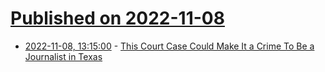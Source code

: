 # [Published on 2022-11-08](index.md)

* [2022-11-08, 13:15:00](https://soylentnews.org/article.pl?sid=22/11/07/1413249&from=rss) - [This Court Case Could Make It a Crime To Be a Journalist in Texas](https://soylentnews.org/article.pl?sid=22/11/07/1413249&from=rss)
